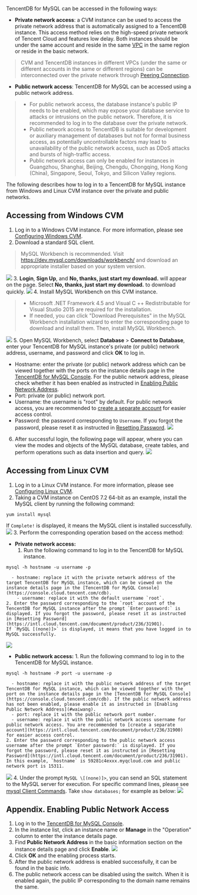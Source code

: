 TencentDB for MySQL can be accessed in the following ways:
- **Private network access**: a CVM instance can be used to access the private network address that is automatically assigned to a TencentDB instance. This access method relies on the high-speed private network of Tencent Cloud and features low delay. Both instances should be under the same account and reside in the same [VPC](https://intl.cloud.tencent.com/document/product/215/535) in the same region or reside in the basic network.
>CVM and TencentDB instances in different VPCs (under the same or different accounts in the same or different regions) can be interconnected over the private network through [Peering Connection](https://intl.cloud.tencent.com/document/product/553/18827).
- **Public network access**: TencentDB for MySQL can be accessed using a public network address.
>
>- For public network access, the database instance's public IP needs to be enabled, which may expose your database service to attacks or intrusions on the public network. Therefore, it is recommended to log in to the database over the private network. 
>- Public network access to TencentDB is suitable for development or auxiliary management of databases but not for formal business access, as potentially uncontrollable factors may lead to unavailability of the public network access, such as DDoS attacks and bursts of high-traffic access.
>- Public network access can only be enabled for instances in Guangzhou, Shanghai, Beijing, Chengdu, Chongqing, Hong Kong (China), Singapore, Seoul, Tokyo, and Silicon Valley regions.


The following describes how to log in to a TencentDB for MySQL instance from Windows and Linux CVM instance over the private and public networks.
## Accessing from Windows CVM
1. Log in to a Windows CVM instance. For more information, please see <a href="https://intl.cloud.tencent.com/document/product/213/10516" target="_blank">Configuring Windows CVM</a>.
2. Download a standard SQL client.
>MySQL Workbench is recommended. Visit https://dev.mysql.com/downloads/workbench/ and download an appropriate installer based on your system version.
>
![](https://main.qcloudimg.com/raw/25e78e6614b2967e8c70140b8849a6d6.png)
3. **Login**, **Sign Up**, and **No, thanks, just start my download.** will appear on the page. Select **No, thanks, just start my download.** to download quickly.
![](https://main.qcloudimg.com/raw/f98f84df777a8f8927bec3375781f517.png)
4. Install MySQL Workbench on this CVM instance.
>
>- Microsoft .NET Framework 4.5 and Visual C ++ Redistributable for Visual Studio 2015 are required for the installation.
>- If needed, you can click "Download Prerequisites" in the MySQL Workbench installation wizard to enter the corresponding page to download and install them. Then, install MySQL Workbench.
>
![](https://main.qcloudimg.com/raw/1af292f989f03f3e02e1200b77cb70c1.png)
5. Open MySQL Workbench, select **Database** > **Connect to Database**, enter your TencentDB for MySQL instance's private (or public) network address, username, and password and click **OK** to log in.
 - Hostname: enter the private (or public) network address which can be viewed together with the ports on the instance details page in the [TencentDB for MySQL Console](https://console.cloud.tencent.com/cdb). For the public network address, please check whether it has been enabled as instructed in [Enabling Public Network Address](#waiwang).
 - Port: private (or public) network port.
 - Username: the username is "root" by default. For public network access, you are recommended to [create a separate account](https://intl.cloud.tencent.com/document/product/236/31900) for easier access control.
 - Password: the password corresponding to `Username`. If you forgot the password, please reset it as instructed in [Resetting Password](https://intl.cloud.tencent.com/document/product/236/31901).
![](https://main.qcloudimg.com/raw/8f2aeea985388e545ccf5da8fec908b7.png)
6. After successful login, the following page will appear, where you can view the modes and objects of the MySQL database, create tables, and perform operations such as data insertion and query.
![](https://main.qcloudimg.com/raw/9ec2f9393a3652727acbb8dfc41ad5b7.png)

## Accessing from Linux CVM
1. Log in to a Linux CVM instance. For more information, please see <a href="https://intl.cloud.tencent.com/document/product/213/10517" target="_blank">Configuring Linux CVM</a>.
2. Taking a CVM instance on CentOS 7.2 64-bit as an example, install the MySQL client by running the following command:
```
yum install mysql
```
If `Complete!` is displayed, it means the MySQL client is installed successfully.
![](https://main.qcloudimg.com/raw/907e047fed90f6cf68752fb386382927.png)
3. Perform the corresponding operation based on the access method:
 - **Private network access:**
    1. Run the following command to log in to the TencentDB for MySQL instance.
```
mysql -h hostname -u username -p
```
      - hostname: replace it with the private network address of the target TencentDB for MySQL instance, which can be viewed on the instance details page in the [TencentDB for MySQL Console](https://console.cloud.tencent.com/cdb).
		- username: replace it with the default username `root`.
    2. Enter the password corresponding to the `root` account of the TencentDB for MySQL instance after the prompt `Enter password:` is displayed. If you forgot the password, please reset it as instructed in [Resetting Password](https://intl.cloud.tencent.com/document/product/236/31901).
    If `MySQL [(none)]>` is displayed, it means that you have logged in to MySQL successfully.
![](https://main.qcloudimg.com/raw/83b8a95cf4b99919b5899510691289b4.png)
   - **Public network access:**
    1. Run the following command to log in to the TencentDB for MySQL instance.
```
mysql -h hostname -P port -u username -p
```
      - hostname: replace it with the public network address of the target TencentDB for MySQL instance, which can be viewed together with the port on the instance details page in the [TencentDB for MySQL Console](https://console.cloud.tencent.com/cdb). If the public network address has not been enabled, please enable it as instructed in [Enabling Public Network Address](#waiwang).
      - port: replace it with the public network port number.
      - username: replace it with the public network access username for public network access. You are recommended to [create a separate account](https://intl.cloud.tencent.com/document/product/236/31900) for easier access control.
    2. Enter the password corresponding to the public network access username after the prompt `Enter password:` is displayed. If you forgot the password, please reset it as instructed in [Resetting Password](https://intl.cloud.tencent.com/document/product/236/31901).
    In this example, `hostname` is 59281c4exxx.myqcloud.com and public network port is 15311.
![](https://main.qcloudimg.com/raw/16839344da3a588be93d814de224277a.png)
4. Under the prompt `MySQL \[(none)]>`, you can send an SQL statement to the MySQL server for execution. For specific command lines, please see [mysql Client Commands](https://dev.mysql.com/doc/refman/5.7/en/mysql-commands.html).
Take `show databases;` for example as below:
![](https://mc.qcloudimg.com/static/img/76b4346a84f7388ae263dc6c09220fc0/image.png)



<span id = "waiwang"></span>
## Appendix. Enabling Public Network Access
1. Log in to the [TencentDB for MySQL Console](https://console.cloud.tencent.com/cdb/).
2. In the instance list, click an instance name or **Manage** in the "Operation" column to enter the instance details page.
3. Find **Public Network Address** in the basic information section on the instance details page and click **Enable**.
![](https://main.qcloudimg.com/raw/f3300b56af8e152aa457534ffd873002.png)
4. Click **OK** and the enabling process starts.
5. After the public network address is enabled successfully, it can be found in the basic info.
6. The public network access can be disabled using the switch. When it is enabled again, the public IP corresponding to the domain name remains the same.
